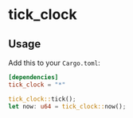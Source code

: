 # tick_clock

## Usage

Add this to your `Cargo.toml`:

```toml
[dependencies]
tick_clock = "*"
```

```rust
tick_clock::tick();
let now: u64 = tick_clock::now();
```
